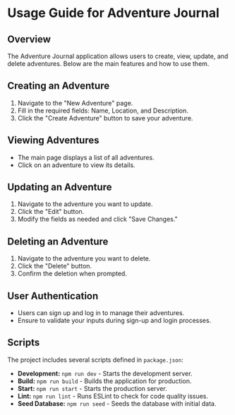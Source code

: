 # Usage Guide for Adventure Journal

## Overview
The Adventure Journal application allows users to create, view, update, and delete adventures. Below are the main features and how to use them.

## Creating an Adventure
1. Navigate to the "New Adventure" page.
2. Fill in the required fields: Name, Location, and Description.
3. Click the "Create Adventure" button to save your adventure.

## Viewing Adventures
- The main page displays a list of all adventures.
- Click on an adventure to view its details.

## Updating an Adventure
1. Navigate to the adventure you want to update.
2. Click the "Edit" button.
3. Modify the fields as needed and click "Save Changes."

## Deleting an Adventure
1. Navigate to the adventure you want to delete.
2. Click the "Delete" button.
3. Confirm the deletion when prompted.

## User Authentication
- Users can sign up and log in to manage their adventures.
- Ensure to validate your inputs during sign-up and login processes.

## Scripts
The project includes several scripts defined in `package.json`:
- **Development:** `npm run dev` - Starts the development server.
- **Build:** `npm run build` - Builds the application for production.
- **Start:** `npm run start` - Starts the production server.
- **Lint:** `npm run lint` - Runs ESLint to check for code quality issues.
- **Seed Database:** `npm run seed` - Seeds the database with initial data.
